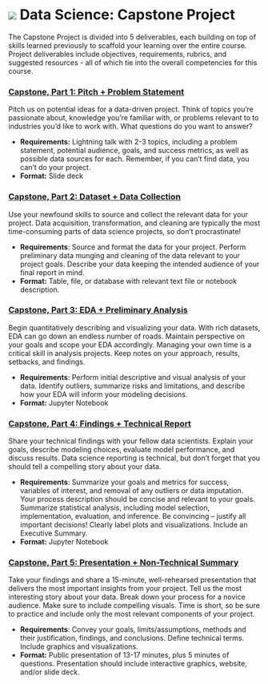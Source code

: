 # ![](https://ga-dash.s3.amazonaws.com/production/assets/logo-9f88ae6c9c3871690e33280fcf557f33.png) Data Science: Capstone Project

The Capstone Project is divided into 5 deliverables, each building on top of skills learned previously to scaffold your learning over the entire course. Project deliverables include objectives, requirements, rubrics, and suggested resources - all of which tie into the overall competencies for this course.

### **[Capstone, Part 1: Pitch + Problem Statement](./part-01/capstone-part-01.md)**

Pitch us on potential ideas for a data-driven project. Think of topics you’re passionate about, knowledge you’re familiar with, or problems relevant to to industries you’d like to work with. What questions do you want to answer?
- **Requirements:** Lightning talk with 2-3 topics, including a problem statement, potential audience, goals, and success metrics, as well as possible data sources for each. Remember, if you can’t find data, you can’t do your project.
- **Format:** Slide deck


### **[Capstone, Part 2: Dataset + Data Collection](./part-02/capstone-part-02.md)**

Use your newfound skills to source and collect the relevant data for your project. Data acquisition, transformation, and cleaning are typically the most time-consuming parts of data science projects, so don’t procrastinate! 

- **Requirements**: Source and format the data for your project. Perform preliminary data munging and cleaning of the data relevant to your project goals.  Describe your data keeping the intended audience of your final report in mind.
- **Format:** Table, file, or database with relevant text file or notebook description.


### **[Capstone, Part 3: EDA + Preliminary Analysis](./part-03/capstone-part-03.md)**

Begin quantitatively describing and visualizing your data. With rich datasets, EDA can go down an endless number of roads. Maintain perspective on your goals and scope your EDA accordingly. Managing your own time is a critical skill in analysis projects.  Keep notes on your approach, results, setbacks, and findings.

- **Requirements**: Perform initial descriptive and visual analysis of your data. Identify outliers, summarize risks and limitations, and describe how your EDA will inform your modeling decisions.
- **Format:** Jupyter Notebook 


### **[Capstone, Part 4: Findings + Technical Report](./part-04/capstone-part-04.md)**

Share your technical findings with your fellow data scientists. Explain your goals, describe modeling choices, evaluate model performance, and discuss results. Data science reporting is technical, but don’t forget that you should tell a compelling story about your data.

- **Requirements**: Summarize your goals and metrics for success, variables of interest, and removal of any outliers or data imputation. Your process description should be concise and relevant to your goals. Summarize statistical analysis, including model selection,  implementation, evaluation, and inference. Be convincing – justify all important decisions! Clearly label plots and visualizations. Include an Executive Summary.
- **Format:** Jupyter Notebook 


### **[Capstone, Part 5: Presentation + Non-Technical Summary](./part-05/capstone-part-05.md)**

Take your findings and share a 15-minute, well-rehearsed presentation that delivers the most important insights from your project. Tell us the most interesting story about your data. Break down your process for a novice audience. Make sure to include compelling visuals. Time is short, so be sure to practice and include only the most relevant components of your project.

- **Requirements**: Convey your goals, limits/assumptions, methods and their justification, findings, and conclusions. Define technical terms. Include graphics and visualizations. 
- **Format:** Public presentation of 13-17 minutes, plus 5 minutes of questions. Presentation should include interactive graphics, website, and/or slide deck.
